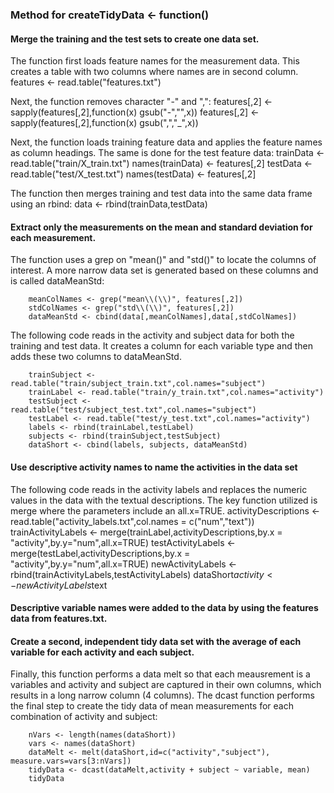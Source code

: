 ### Method for createTidyData <- function()

#### Merge the training and the test sets to create one data set.
The function first loads feature names for the measurement data. This creates a table with two columns where names are in second column.
        features <- read.table("features.txt")

Next, the function removes character "-" and ",":
        features[,2] <- sapply(features[,2],function(x) gsub("-","",x))
        features[,2] <- sapply(features[,2],function(x) gsub(",","_",x))

Next, the function loads training feature data and applies the feature names as column headings.  The same is done for the test feature data:
        trainData <- read.table("train/X_train.txt")
        names(trainData) <- features[,2]
        testData <- read.table("test/X_test.txt")
        names(testData) <- features[,2]

The function then merges training and test data into the same data frame using an rbind:
        data <- rbind(trainData,testData)

#### Extract only the measurements on the mean and standard deviation for each measurement. 

The function uses a grep on "mean()" and "std()" to locate the columns of interest. A more narrow data set is generated based on these columns and is called dataMeanStd:

        meanColNames <- grep("mean\\(\\)", features[,2])
        stdColNames <- grep("std\\(\\)", features[,2])        
        dataMeanStd <- cbind(data[,meanColNames],data[,stdColNames])

The following code reads in the activity and subject data for both the training and test data.  It creates a column for each variable type and then adds these two columns to dataMeanStd. 

        trainSubject <- read.table("train/subject_train.txt",col.names="subject")
        trainLabel <- read.table("train/y_train.txt",col.names="activity")
        testSubject <- read.table("test/subject_test.txt",col.names="subject")
        testLabel <- read.table("test/y_test.txt",col.names="activity")
        labels <- rbind(trainLabel,testLabel)
        subjects <- rbind(trainSubject,testSubject)
        dataShort <- cbind(labels, subjects, dataMeanStd)

#### Use descriptive activity names to name the activities in the data set

The following code reads in the activity labels and replaces the numeric values in the data with the textual descriptions.  The key function utilized is merge where the parameters include an all.x=TRUE.
        activityDescriptions <- read.table("activity_labels.txt",col.names = c("num","text"))
        trainActivityLabels <- merge(trainLabel,activityDescriptions,by.x = "activity",by.y="num",all.x=TRUE)
        testActivityLabels <- merge(testLabel,activityDescriptions,by.x = "activity",by.y="num",all.x=TRUE)
        newActivityLabels <-rbind(trainActivityLabels,testActivityLabels)
        dataShort$activity <- newActivityLabels$text

#### Descriptive variable names were added to the data by using the features data from features.txt. 

#### Create a second, independent tidy data set with the average of each variable for each activity and each subject. 

Finally, this function performs a data melt so that each meausrement is a variables and activity and subject are captured in their own columns, which results in a long narrow column (4 columns). The dcast function performs the final step to create the tidy data of mean measurements for each combination of activity and subject:

        nVars <- length(names(dataShort))
        vars <- names(dataShort)
        dataMelt <- melt(dataShort,id=c("activity","subject"), measure.vars=vars[3:nVars])
        tidyData <- dcast(dataMelt,activity + subject ~ variable, mean)
        tidyData
    

